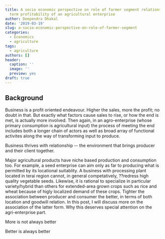 ```yaml
---
title: A socio economic perspective on role of farmer segment relationship for long
  term profitability of an agricultural enterprise
author: Deependra Dhakal
date: '2019-03-19'
slug: a-socio-economic-perspective-on-role-of-farmer-segment
categories:
  - Economics
  - agriculture
tags:
  - agriculture
authors: []
header:
  caption: ''
  image: ''
  preview: yes
draft: true
---
```


## Background

Business is a profit oriented endeavour. Higher the sales, more the profit; no doubt in that. But exactly what factors cause sales to rise, or how the end is met, is actually more involved. Then again, in an agro-enterprise (whose primary consumption is agricultural input) the process of meeting the end includes both a longer chain of actors as well as broad array of functional activites along the way of transforming input to produce.

Business thrives with relationship -- the environment that brings producer and their client together. 

Major agricultural products have niche based production and consumption too. For example, a seed enterprise can aim only as far to producing what is permitted by its locational suitablity. A business with processing plant located in terai region cannot, in general competatively, ??redress high quality vegetable seeds. Likewise, it is rational to specialize in particular variety/hybrid than others for extended-area grown crops such as rice and wheat because of higly localized demand of these crops. Tighter the association between producer and consumer the better, in terms of both location and goodwill relation. In this post, I will discuss more on the association of the latter form. Why this deserves special attention on the agri-enterprise part.

More is not always better

Better is always better



